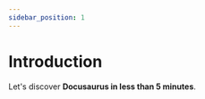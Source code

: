 ```yaml
---
sidebar_position: 1
---
```


# Introduction

Let's discover **Docusaurus in less than 5 minutes**.

